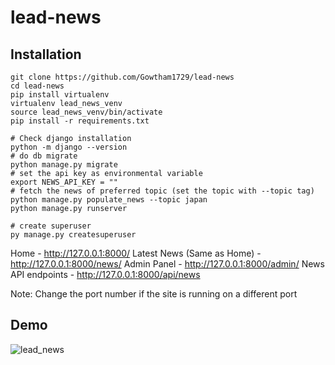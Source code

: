 # lead-news

## Installation
```shell
git clone https://github.com/Gowtham1729/lead-news
cd lead-news
pip install virtualenv
virtualenv lead_news_venv
source lead_news_venv/bin/activate
pip install -r requirements.txt
```

```shell
# Check django installation
python -m django --version
# do db migrate
python manage.py migrate
# set the api key as environmental variable
export NEWS_API_KEY = ""
# fetch the news of preferred topic (set the topic with --topic tag)
python manage.py populate_news --topic japan
python manage.py runserver
```

```shell
# create superuser
py manage.py createsuperuser
```

Home - http://127.0.0.1:8000/
Latest News (Same as Home) - http://127.0.0.1:8000/news/
Admin Panel - http://127.0.0.1:8000/admin/
News API endpoints - http://127.0.0.1:8000/api/news

Note: Change the port number if the site is running on a different port

## Demo
![lead_news](https://user-images.githubusercontent.com/25081151/219856766-23a9d1ac-b3fa-496a-8be0-063be8d787e0.gif)
